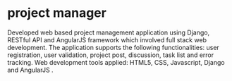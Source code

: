 # project manager 

Developed web based project management application using Django, RESTful API and AngularJS framework which involved full stack web development. 
The application supports the following functionalities: user registration, user validation, project post, discussion, task list and error tracking. 
Web development tools applied: HTML5, CSS, Javascript, Django and AngularJS .